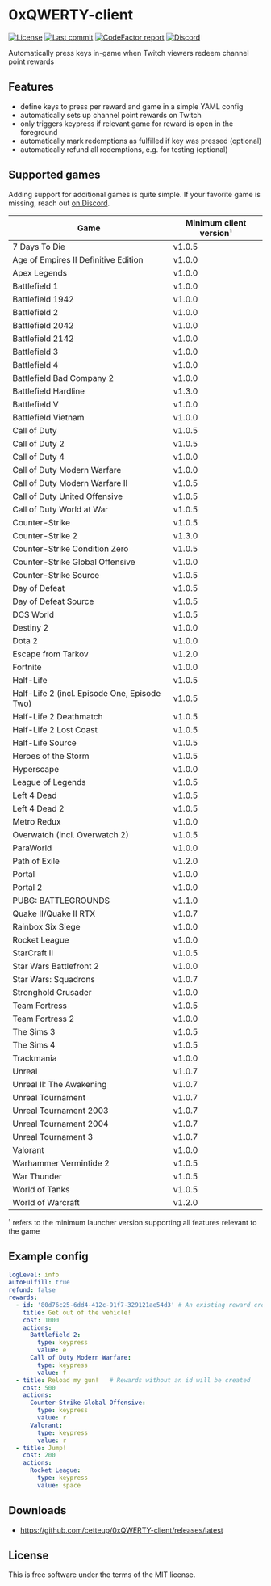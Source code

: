 # 0xQWERTY-client

[![License](https://img.shields.io/github/license/cetteup/0xQWERTY-client)](/LICENSE)
[![Last commit](https://img.shields.io/github/last-commit/cetteup/0xQWERTY-client)](https://github.com/cetteup/joinme.click-launcher/commits/main)
[![CodeFactor report](https://img.shields.io/codefactor/grade/github/cetteup/0xQWERTY-client)](https://www.codefactor.io/repository/github/cetteup/0xqwerty-client)
[![Discord](https://img.shields.io/discord/1032672744183181382?label=Discord)](https://discord.gg/dN6N4PRZHc)

Automatically press keys in-game when Twitch viewers redeem channel point rewards

## Features

- define keys to press per reward and game in a simple YAML config
- automatically sets up channel point rewards on Twitch
- only triggers keypress if relevant game for reward is open in the foreground
- automatically mark redemptions as fulfilled if key was pressed (optional)
- automatically refund all redemptions, e.g. for testing (optional)

## Supported games

Adding support for additional games is quite simple. If your favorite game is missing, reach out [on Discord](https://discord.gg/dN6N4PRZHc).

| Game                                         | Minimum client version¹ |
|----------------------------------------------|-------------------------|
| 7 Days To Die                                | v1.0.5                  |
| Age of Empires II Definitive Edition         | v1.0.0                  |
| Apex Legends                                 | v1.0.0                  |
| Battlefield 1                                | v1.0.0                  |
| Battlefield 1942                             | v1.0.0                  |
| Battlefield 2                                | v1.0.0                  |
| Battlefield 2042                             | v1.0.0                  |
| Battlefield 2142                             | v1.0.0                  |
| Battlefield 3                                | v1.0.0                  |
| Battlefield 4                                | v1.0.0                  |
| Battlefield Bad Company 2                    | v1.0.0                  |
| Battlefield Hardline                         | v1.3.0                  |
| Battlefield V                                | v1.0.0                  |
| Battlefield Vietnam                          | v1.0.0                  |
| Call of Duty                                 | v1.0.5                  |
| Call of Duty  2                              | v1.0.5                  |
| Call of Duty 4                               | v1.0.0                  |
| Call of Duty Modern Warfare                  | v1.0.0                  |
| Call of Duty Modern Warfare II               | v1.0.5                  |
| Call of Duty United Offensive                | v1.0.5                  |
| Call of Duty World at War                    | v1.0.5                  |
| Counter-Strike                               | v1.0.5                  |
| Counter-Strike 2                             | v1.3.0                  |
| Counter-Strike Condition Zero                | v1.0.5                  |
| Counter-Strike Global Offensive              | v1.0.0                  |
| Counter-Strike Source                        | v1.0.5                  |
| Day of Defeat                                | v1.0.5                  |
| Day of Defeat Source                         | v1.0.5                  |
| DCS World                                    | v1.0.5                  |
| Destiny 2                                    | v1.0.0                  |
| Dota 2                                       | v1.0.0                  |
| Escape from Tarkov                           | v1.2.0                  |
| Fortnite                                     | v1.0.0                  |
| Half-Life                                    | v1.0.5                  |
| Half-Life 2 (incl. Episode One, Episode Two) | v1.0.5                  |
| Half-Life 2 Deathmatch                       | v1.0.5                  |
| Half-Life 2 Lost Coast                       | v1.0.5                  |
| Half-Life Source                             | v1.0.5                  |
| Heroes of the Storm                          | v1.0.5                  |
| Hyperscape                                   | v1.0.0                  |
| League of Legends                            | v1.0.5                  |
| Left 4 Dead                                  | v1.0.5                  |
| Left 4 Dead 2                                | v1.0.5                  |
| Metro Redux                                  | v1.0.0                  |
| Overwatch (incl. Overwatch 2)                | v1.0.5                  |
| ParaWorld                                    | v1.0.0                  |
| Path of Exile                                | v1.2.0                  |
| Portal                                       | v1.0.0                  |
| Portal 2                                     | v1.0.0                  |
| PUBG: BATTLEGROUNDS                          | v1.1.0                  |
| Quake II/Quake II RTX                        | v1.0.7                  |
| Rainbox Six Siege                            | v1.0.0                  |
| Rocket League                                | v1.0.0                  |
| StarCraft II                                 | v1.0.5                  |
| Star Wars Battlefront 2                      | v1.0.0                  |
| Star Wars: Squadrons                         | v1.0.7                  |
| Stronghold Crusader                          | v1.0.0                  |
| Team Fortress                                | v1.0.5                  |
| Team Fortress 2                              | v1.0.0                  |
| The Sims 3                                   | v1.0.5                  |
| The Sims 4                                   | v1.0.5                  |
| Trackmania                                   | v1.0.0                  |
| Unreal                                       | v1.0.7                  |
| Unreal II: The Awakening                     | v1.0.7                  |
| Unreal Tournament                            | v1.0.7                  |
| Unreal Tournament 2003                       | v1.0.7                  |
| Unreal Tournament 2004                       | v1.0.7                  |
| Unreal Tournament 3                          | v1.0.7                  |
| Valorant                                     | v1.0.0                  |
| Warhammer Vermintide 2                       | v1.0.5                  |
| War Thunder                                  | v1.0.5                  |
| World of Tanks                               | v1.0.5                  |
| World of Warcraft                            | v1.2.0                  |

¹ refers to the minimum launcher version supporting all features relevant to the game

## Example config

```yaml
logLevel: info
autoFulfill: true
refund: false
rewards:
  - id: '80d76c25-6dd4-412c-91f7-329121ae54d3' # An existing reward created by 0xQWERTY
    title: Get out of the vehicle!
    cost: 1000
    actions:
      Battlefield 2:
        type: keypress
        value: e
      Call of Duty Modern Warfare:
        type: keypress
        value: f
  - title: Reload my gun!   # Rewards without an id will be created
    cost: 500
    actions:
      Counter-Strike Global Offensive:
        type: keypress
        value: r
      Valorant:
        type: keypress
        value: r
  - title: Jump!
    cost: 200
    actions:
      Rocket League:
        type: keypress
        value: space
```

## Downloads

* https://github.com/cetteup/0xQWERTY-client/releases/latest

License
-------

This is free software under the terms of the MIT license.
